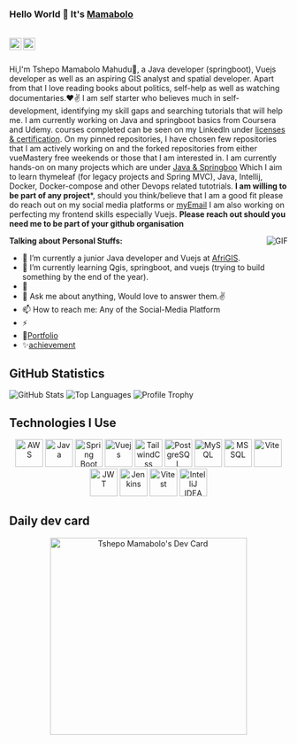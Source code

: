 ### Hello World 👋 It's [Mamabolo](https://github.com/MamaboloGtub/MamaboloGtub)

<br/>


<a href="https://bsky.app/profile/devgtub.bsky.social" target="_blank">
<img align="left" alt="Saket Prag | Buesky" width="22px" src="https://github.com/OzzyCzech/bluesky-logo/blob/main/src/bluesky-icon.svg" />
</a>
<a href="https://www.linkedin.com/in/tshepo-mamabolo-mahudu-7ab12333" target="_blank">
<img align="left" alt="Saket Prag" width="22px" src="https://cdn.jsdelivr.net/npm/simple-icons@v3/icons/linkedin.svg" />
</a>
<br />

<br />

Hi,I'm Tshepo Mamabolo Mahudu🙌, a Java developer (springboot), Vuejs developer as well as an aspiring GIS analyst and spatial developer. Apart from that I love reading books about politics, self-help as well as watching documentaries.❤✌
I am self starter who believes much in self-development,  identifying my skill gaps and searching tutorials that will help me.  I am currently working on Java and springboot basics from Coursera and Udemy.
courses completed can be seen on my LinkedIn under [licenses & certification](https://www.linkedin.com/in/tshepo-mamabolo-mahudu-7ab12333/details/certifications/).
On my pinned repositories, I have chosen few repositories that I am actively working on and the forked repositories from either vueMastery free weekends or those that I am interested in.
I am currently hands-on on many projects which are under [Java & Springboo](https://github.com/MamaboloGtub/java-and-spring-tut) Which I aim to learn thymeleaf (for legacy projects and Spring MVC), Java, Intellij, Docker, Docker-compose and other Devops related tutotrials. 
**I am willing to be part of any project***,  should you think/believe that I am a good fit please do reach out on my social media platforms or [myEmail](mailto:tmmmmadi@gmail.com)
I am also working on perfecting my frontend skills especially Vuejs.  **Please reach out should you need me to be part of your github organisation**

<img align="right" alt="GIF" src="https://media.giphy.com/media/USV0ym3bVWQJJmNu3N/giphy.gif" />


**Talking about Personal Stuffs:**

- 🔭 I’m currently a junior Java developer and Vuejs at [AfriGIS](www.afrigis.co.za).
- 🌱 I’m currently learning Qgis, springboot, and vuejs (trying to build something by the end of the year).
- 👯 
- 💬 Ask me about anything, Would love to answer them.✌
- 📫 How to reach me: Any of the Social-Media Platform 
- ⚡ 
- 📝[Portfolio](https://github.com/MamaboloGtub/MamaboloGtub)
- ✨[achievement](https://github.com/MamaboloGtub?tab=achievements)


## GitHub Statistics

![GitHub Stats](https://github-readme-stats.vercel.app/api?username=MamaboloGtub&show_icons=true&theme=radical)
![Top Languages](https://github-readme-stats.vercel.app/api/top-langs/?username=MamaboloGtub&layout=compact&theme=radical)
![Profile Trophy](https://github-profile-trophy.vercel.app/?username=MamaboloGtub&theme=radical)

## Technologies I Use

<div align="center">
     <img src="https://upload.wikimedia.org/wikipedia/commons/9/93/Amazon_Web_Services_Logo.svg" alt="AWS" title="AWS" width="50" height="50" />
    <img src="https://cdn.jsdelivr.net/gh/devicons/devicon/icons/java/java-original.svg" alt="Java" title="Java" width="50" height="50"/>
    <img src="https://cdn.jsdelivr.net/gh/devicons/devicon/icons/spring/spring-original.svg" alt="Spring Boot" title="Spring boot" width="50" height="50"/>
    <img src="https://cdn.jsdelivr.net/gh/devicons/devicon/icons/vuejs/vuejs-original.svg" alt="Vuejs" title="Vuejs" width="50" height="50"/>
    <img src="https://upload.wikimedia.org/wikipedia/commons/d/d5/Tailwind_CSS_Logo.svg" alt="TailwindCss" title="TailwindCss" width="50" height="50" />
    <img src="https://cdn.jsdelivr.net/gh/devicons/devicon/icons/postgresql/postgresql-original.svg" alt="PostgreSQL" title="PostgreSQL" width="50" height="50"/>
    <img src="https://cdn.jsdelivr.net/gh/devicons/devicon/icons/mysql/mysql-original.svg" alt="MySQL" title="MYSQL" width="50" height="50"/>
    <img src="https://cdn.jsdelivr.net/gh/devicons/devicon/icons/microsoftsqlserver/microsoftsqlserver-plain.svg" alt="MSSQL" title="MSSQL" width="50" height="50"/>
    <img src="https://cdn.jsdelivr.net/gh/devicons/devicon/icons/vite/vite-original.svg" alt="Vite" title="Vite" width="50" height="50"/>
    <img src="https://static.cdnlogo.com/logos/j/20/jwt.svg" alt="JWT" title="JWT" width="50" height="50"/>
    <img src="https://cdn.jsdelivr.net/npm/simple-icons@3.13.0/icons/jenkins.svg" alt="Jenkins" title="Jenkins width="50" height="50"/>
    <img src="https://cdn.jsdelivr.net/gh/devicons/devicon/icons/vitest/vitest-plain.svg" alt="Vitest" title="Vitest" width="50" height="50"/>
     <img src="https://cdn.jsdelivr.net/gh/devicons/devicon/icons/intellij/intellij-original.svg" alt="IntelliJ IDEA" title="IntelliJ IDEA" width="50" height="50"/>
</div>

## Daily dev card

<div align="center">
    <a href="https://app.daily.dev/tshepomamabolo"><img src="https://api.daily.dev/devcards/v2/fRhwc2ioUJt3D2W76LGUZ.png?r=2lx" width="356" alt="Tshepo Mamabolo's Dev Card"/></a>
</div>
